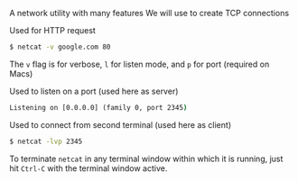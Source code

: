 A network utility with many features
We will use to create TCP connections

Used for HTTP request
```cmd
$ netcat -v google.com 80
```

The `v` flag is for verbose, `l` for listen mode, and `p` for port (required on Macs)

Used to listen on a port (used here as server)
```cmd
Listening on [0.0.0.0] (family 0, port 2345)
```

Used to connect from second terminal (used here as client)
```cmd
$ netcat -lvp 2345
```

To terminate `netcat` in any terminal window within which it is running, just hit `Ctrl-C` with the terminal window active.